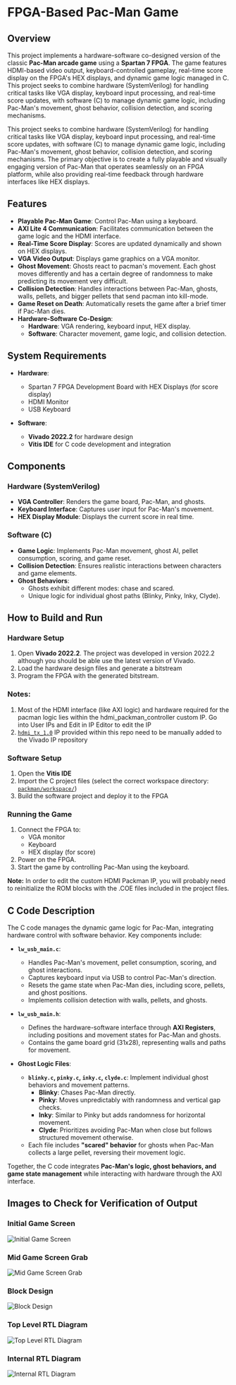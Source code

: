 # FPGA-Based Pac-Man Game 

## Overview

This project implements a hardware-software co-designed version of the classic **Pac-Man arcade game** using a **Spartan 7 FPGA**. 
The game features HDMI-based video output, keyboard-controlled gameplay, real-time score display on the FPGA's HEX displays, and dynamic game logic managed in C. 
This project seeks to combine hardware (SystemVerilog) for handling critical tasks like VGA display, keyboard input processing, and real-time score updates, with software (C) to manage dynamic game logic, including Pac-Man's movement, ghost behavior, collision detection, and scoring mechanisms. <br>

This project seeks to combine hardware (SystemVerilog) for handling critical tasks like VGA display, keyboard input processing, and real-time score updates, with software (C) to manage dynamic game logic, including Pac-Man's movement, ghost behavior, collision detection, and scoring mechanisms. The primary objective is to create a fully playable and visually engaging version of Pac-Man that operates seamlessly on an FPGA platform, while also providing real-time feedback through hardware interfaces like HEX displays.


## Features

- **Playable Pac-Man Game**: Control Pac-Man using a keyboard.
- **AXI Lite 4 Communication**: Facilitates communication between the game logic and the HDMI interface.
- **Real-Time Score Display**: Scores are updated dynamically and shown on HEX displays.
- **VGA Video Output**: Displays game graphics on a VGA monitor.
- **Ghost Movement**: Ghosts react to pacman's movement. Each ghost moves differently and has a certain degree of randomness to make predicting its movement very difficult.
- **Collision Detection**: Handles interactions between Pac-Man, ghosts, walls, pellets, and bigger pellets that send pacman into kill-mode.
- **Game Reset on Death**: Automatically resets the game after a brief timer if Pac-Man dies.
- **Hardware-Software Co-Design**:
  - **Hardware**: VGA rendering, keyboard input, HEX display.
  - **Software**: Character movement, game logic, and collision detection.


## System Requirements

- **Hardware**:
  - Spartan 7 FPGA Development Board with HEX Displays (for score display)
  - HDMI Monitor
  - USB Keyboard

- **Software**:
  - **Vivado 2022.2** for hardware design
  - **Vitis IDE** for C code development and integration


## Components

### Hardware (SystemVerilog)
- **VGA Controller**: Renders the game board, Pac-Man, and ghosts.
- **Keyboard Interface**: Captures user input for Pac-Man's movement.
- **HEX Display Module**: Displays the current score in real time.

### Software (C)
- **Game Logic**: Implements Pac-Man movement, ghost AI, pellet consumption, scoring, and game reset.
- **Collision Detection**: Ensures realistic interactions between characters and game elements.
- **Ghost Behaviors**:
  - Ghosts exhibit different modes: chase and scared.
  - Unique logic for individual ghost paths (Blinky, Pinky, Inky, Clyde).


## How to Build and Run

### Hardware Setup
1. Open **Vivado 2022.2**. The project was developed in version 2022.2 although you should be able use the latest version of Vivado.
2. Load the hardware design files and generate a bitstream
3. Program the FPGA with the generated bitstream.
### Notes:
1. Most of the HDMI interface (like AXI logic) and hardware required for the pacman logic lies within the hdmi_packman_controller custom IP. Go into User IPs and Edit in IP Editor to edit the IP
2. [`hdmi_tx_1.0`](hdmi_tx_1.0/) IP provided within this repo need to be manually added to the Vivado IP repository

### Software Setup
1. Open the **Vitis IDE**
2. Import the C project files (select the correct workspace directory: [`packman/workspace/`](packman/workspace/))
3. Build the software project and deploy it to the FPGA

### Running the Game
1. Connect the FPGA to:
   - VGA monitor
   - Keyboard
   - HEX display (for score)
2. Power on the FPGA.
3. Start the game by controlling Pac-Man using the keyboard.

**Note:** In order to edit the custom HDMI Packman IP, you will probably need to reinitialize the ROM blocks with the .COE files included in the project files.

## C Code Description

The C code manages the dynamic game logic for Pac-Man, integrating hardware control with software behavior. Key components include:

- **`lw_usb_main.c`**:  
  - Handles Pac-Man's movement, pellet consumption, scoring, and ghost interactions.  
  - Captures keyboard input via USB to control Pac-Man's direction.  
  - Resets the game state when Pac-Man dies, including score, pellets, and ghost positions.  
  - Implements collision detection with walls, pellets, and ghosts.  

- **`lw_usb_main.h`**:  
  - Defines the hardware-software interface through **AXI Registers**, including positions and movement states for Pac-Man and ghosts.  
  - Contains the game board grid (31x28), representing walls and paths for movement.  

- **Ghost Logic Files**:  
  - **`blinky.c`, `pinky.c`, `inky.c`, `clyde.c`**: Implement individual ghost behaviors and movement patterns.  
    - **Blinky**: Chases Pac-Man directly.  
    - **Pinky**: Moves unpredictably with randomness and vertical gap checks.  
    - **Inky**: Similar to Pinky but adds randomness for horizontal movement.  
    - **Clyde**: Prioritizes avoiding Pac-Man when close but follows structured movement otherwise.  
  - Each file includes **"scared" behavior** for ghosts when Pac-Man collects a large pellet, reversing their movement logic.  

Together, the C code integrates **Pac-Man's logic, ghost behaviors, and game state management** while interacting with hardware through the AXI interface.


## Images to Check for Verification of Output

### Initial Game Screen
![Initial Game Screen](images/initGameScreen.png)

### Mid Game Screen Grab
![Mid Game Screen Grab](images/midGameScreenGrab.jpg)

### Block Design
![Block Design](images/blockDesign.png)

### Top Level RTL Diagram
![Top Level RTL Diagram](images/topLevelRTL.png)

### Internal RTL Diagram
![Internal RTL Diagram](images/internalRTL.png)
